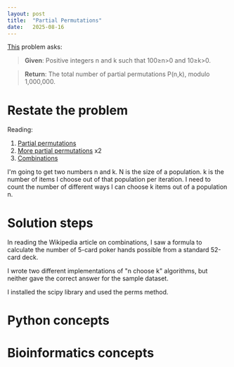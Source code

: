 ```yaml
---
layout: post
title:  "Partial Permutations"
date:   2025-08-16
---
```


[This](https://rosalind.info/problems/pper/) problem asks:

> **Given**: Positive integers n and k such that 100≥n>0 and 10≥k>0.

> **Return**: The total number of partial permutations P(n,k), modulo 1,000,000.

<!--break-->

# Restate the problem
Reading:
1. [Partial permutations](https://rosalind.info/glossary/partial-permutation/)
2. [More partial permutations](https://en.wikipedia.org/wiki/Partial_permutation) x2
3. [Combinations](https://en.wikipedia.org/wiki/Combination)

I'm going to get two numbers n and k. N is the size of a population. k is the number of items I choose out of that population per iteration. I need to count the number of different ways I can choose k items out of a population n.
# Solution steps
In reading the Wikipedia article on combinations, I saw a formula to calculate the number of 5-card poker hands possible from a standard 52-card deck.

I wrote two different implementations of "n choose k" algorithms, but neither gave the correct answer for the sample dataset.

I installed the scipy library and used the perms method.

# Python concepts

# Bioinformatics concepts


